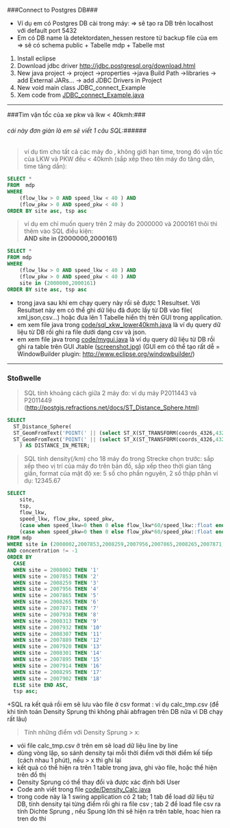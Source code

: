 ###Connect to Postgres DB###
+ Ví dụ em có Postgres DB cài trong máy: => sẽ tạo ra DB trên localhost với default port 5432
+ Em có DB name là detektordaten_hessen restore từ backup file của em => sẽ có schema public + Tabelle mdp + Tabelle mst

1. Install eclipse
2. Download jdbc driver http://jdbc.postgresql.org/download.html
3. New java project -> project ->properties ->java Build Path ->libraries -> add External JARs... -> add JDBC Drivers in Project 
4. New void main class JDBC_connect_Example
5. Xem code from [JDBC_connect_Example.java](https://github.com/chienthan3241/eclipse-postgresql/blob/master/code/JDBC_connect_Example.java)

___

###Tìm vận tốc của xe pkw và lkw < 40kmh:###
###### cái này đơn giản là em sẽ viết 1 câu SQL:######
> ví dụ tìm cho tất cả các máy đo , không giới hạn time, trong đó vận tốc của LKW và PKW đều < 40kmh (sắp xếp theo tên máy đo tăng dần, time tăng dần):

``````SQL
SELECT * 
FROM  mdp 
WHERE 
	(flow_lkw > 0 AND speed_lkw < 40 ) AND 
	(flow_pkw > 0 AND speed_pkw < 40 ) 
ORDER BY site asc, tsp asc 
``````
> ví dụ em chỉ muốn query trên 2 máy đo 2000000 và 2000161 thôi thì thêm vào SQL điều kiện:<br> 
> **AND site in (2000000,2000161)**

```````SQL
SELECT * 
FROM mdp 
WHERE 
	(flow_lkw > 0 AND speed_lkw < 40 ) AND 
	(flow_pkw > 0 AND speed_pkw < 40 ) AND 
	site in (2000000,2000161)
ORDER BY site asc, tsp asc
```````
- trong java sau khi em chạy query này rồi sẽ được 1 Resultset. Với Resultset này em có thể ghi dữ liệu đã được lấy từ DB vào file( xml,json,csv...) hoặc đưa lên 1 Tabelle hiển thị trên GUI trong application.
- em xem file java trong [code/sql_xkw_lower40kmh.java](https://github.com/chienthan3241/eclipse-postgresql/blob/master/code/sql_xkw_lower40kmh.java) là ví dụ query dữ liệu từ DB rồi ghi ra file dưới dạng csv và json.
- em xem file java trong [code/mygui.java](https://github.com/chienthan3241/eclipse-postgresql/blob/master/code/mygui.java) là ví dụ query dữ liệu từ DB rồi ghi ra table trên GUI Jtable ([screenshot.jpg](https://github.com/chienthan3241/eclipse-postgresql/blob/master/code/screenshot.jpg)) (GUI em có thể tạo rất dễ = WindowBuilder plugin: http://www.eclipse.org/windowbuilder/)

___

### Stoßwelle
> SQL tính khoảng cách giữa 2 máy đo: ví dụ máy P2011443 và P2011449 (http://postgis.refractions.net/docs/ST_Distance_Sphere.html)

`````SQL
SELECT
  ST_Distance_Sphere(
  ST_GeomFromText('POINT(' || (select ST_X(ST_TRANSFORM(coords_4326,4326)) FROM mst where site = 'R2011443') || (select ST_Y(ST_TRANSFORM(coords_4326,4326)) FROM mst where site = 'R2011443') || ')' ),
  ST_GeomFromText('POINT(' || (select ST_X(ST_TRANSFORM(coords_4326,4326)) FROM mst where site = 'R2011449') || (select ST_Y(ST_TRANSFORM(coords_4326,4326)) FROM mst where site = 'R2011449') || ')' )
    ) AS DISTANCE_IN_METER;
`````
> SQL tính density(/km) cho 18 máy đo trong Strecke chọn trước: sắp xếp theo vị trí của máy đo trên bản đồ, sắp xếp theo thời gian tăng giần, format của mật độ xe: 5 số cho phần nguyên, 2  số thập phân ví dụ: 12345.67

````````````````````````````````SQL
SELECT 
	site, 
	tsp, 
	flow_lkw, 
	speed_lkw, flow_pkw, speed_pkw, 
	(case when speed_lkw=0 then 0 else flow_lkw*60/speed_lkw::float end)::numeric(7,2) as density_lkw, 
	(case when speed_pkw=0 then 0 else flow_pkw*60/speed_pkw::float end)::numeric(7,2) as density_pkw
FROM mdp 
WHERE site in (2008002,2007853,2008259,2007956,2007865,2008265,2007871,2007938,2008313,2007932,2008307,2007889,2007920,2008301,2007895,2007914,2008295,2007902)
AND concentration != -1
ORDER BY 
  CASE 
  WHEN site = 2008002 THEN '1'
  WHEN site = 2007853 THEN '2'
  WHEN site = 2008259 THEN '3'
  WHEN site = 2007956 THEN '4'
  WHEN site = 2007865 THEN '5'
  WHEN site = 2008265 THEN '6'
  WHEN site = 2007871 THEN '7'
  WHEN site = 2007938 THEN '8'
  WHEN site = 2008313 THEN '9'
  WHEN site = 2007932 THEN '10'
  WHEN site = 2008307 THEN '11'
  WHEN site = 2007889 THEN '12'
  WHEN site = 2007920 THEN '13'
  WHEN site = 2008301 THEN '14'
  WHEN site = 2007895 THEN '15'
  WHEN site = 2007914 THEN '16'
  WHEN site = 2008295 THEN '17'
  WHEN site = 2007902 THEN '18'
  ELSE site END ASC, 
  tsp asc;
````````````````````````````````
+SQL ra kết quả rồi em sẽ lưu vào file ở csv format : ví dụ calc_tmp.csv (để khi tính toán Density Sprung thì không phải abfragen trên DB nữa vì DB chạy rất lâu)
> Tính những điểm với Density Sprung > x:

+ vói file calc_tmp.csv ở trên em sẽ load dữ liệu line by line 
+ dùng vòng lặp, so sánh density tại mỗi thời điểm với thời điểm kế tiếp (cách nhau 1 phút), nếu > x thì ghi lại
+ kết quả có thể hiện ra trên 1 table trong java, ghi vào file, hoặc thể hiện trên đồ thị
+ Density Sprung có thể thay đổi và được xác định bởi User
+ Code anh viết trong file [code/Density_Calc.java](https://github.com/chienthan3241/eclipse-postgresql/blob/master/code/Density_Calc.java)
+ trong code này là 1 swing application có 2 tab; 1 tab để load dữ liệu từ DB, tính density tại từng điểm rồi ghi ra file csv ; tab 2 để load file csv ra tính Dichte Sprung , nếu Spung lớn thì sẽ hiện ra trên table, hoac hien ra tren do thi